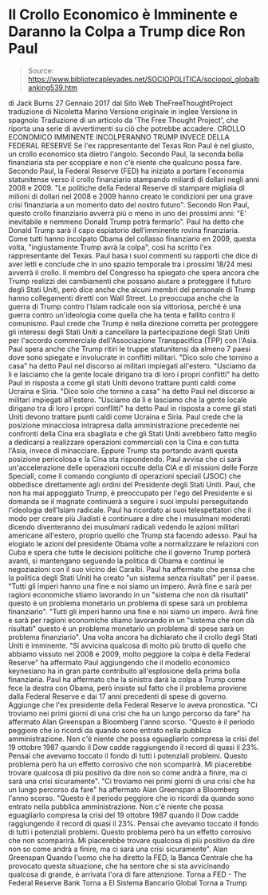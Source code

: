 # Il Crollo Economico è Imminente e Daranno la Colpa a Trump dice Ron Paul

> Source: https://www.bibliotecapleyades.net/SOCIOPOLITICA/sociopol_globalbanking539.htm

di Jack Burns
27 Gennaio 2017
dal Sito Web TheFreeThoughtProject
traduzione di Nicoletta Marino
Versione originale in inglee
Versione in spagnolo
Traduzione di un articolo da
'The Free Thought Project',
che riporta una serie di avvertimenti
su ciò che potrebbe accadere.
CROLLO ECONOMICO IMMINENTE
INCOLPERANNO TRUMP INVECE DELLA FEDERAL RESERVE
Se l'ex rappresentante del Texas Ron Paul è nel giusto, un crollo economico sta dietro l'angolo.
Secondo Paul, la seconda bolla finanziaria sta per scoppiare e non c'è niente che qualcuno possa fare.
Secondo Paul, la Federal Reserve (FED) ha iniziato a portare l'economia statunitense verso il crollo finanziario stampando miliardi di dollari negli anni 2008 e 2009.
"Le politiche della Federal Reserve di stampare migliaia di milioni di dollari nel 2008 e 2009 hanno creato le condizioni per una grave crisi finanziaria a un momento dato del nostro futuro".
Secondo Ron Paul, questo crollo finanziario avverrà più o meno in uno dei prossimi anni:
"E' inevitabile e nemmeno Donald Trump potrà fermarlo".
Paul ha detto che Donald Trump sarà il capo espiatorio dell'imminente rovina finanziaria.
Come tutti hanno incolpato Obama del collasso finanziario en 2009, questa volta, "ingiustamente Trump avrà la colpa", così ha scritto l'ex rappresentante del Texas.
Paul basa i suoi commenti su rapporti che dice di aver letti e conclude che in uno spazio temporale tra i prossimi 18/24 mesi avverrà il crollo.
Il membro del Congresso ha spiegato che spera ancora che Trump realizzi dei cambiamenti che possano aiutare a proteggere il futuro degli Stati Uniti, però dice anche che alcuni membri del personale di Trump hanno collegamenti diretti con Wall Street.
Lo preoccupa anche che la guerra di Trump contro l'Islam radicale non sia vittoriosa, perché è una guerra contro un'ideologia come quella che ha tenta e fallito contro il comunismo.
Paul crede che Trump è nella direzione corretta per proteggere gli interessi degli Stati Uniti a cancellare la partecipazione degli Stati Uniti per l'accordo commerciale dell'Associazione Transpacifica (TPP) con l'Asia.
Paul spera anche che Trump ritiri le truppe statunitensi da almeno 7 paesi dove sono spiegate e involucrate in conflitti militari.
"Dico solo che tornino a casa" ha detto Paul nel discorso ai militari impiegati all'estero. "Usciamo da lì e lasciamo che la gente locale dirigano tra di loro i propri conflitti" ha detto Paul in risposta a come gli stati Uniti devono trattare punti caldi come Ucraina e Siria.
"Dico solo che tornino a casa" ha detto Paul nel discorso ai militari impiegati all'estero.
"Usciamo da lì e lasciamo che la gente locale dirigano tra di loro i propri conflitti" ha detto Paul in risposta a come gli stati Uniti devono trattare punti caldi come Ucraina e Siria.
Paul crede che la posizione minacciosa intrapresa dalla amministrazione precedente nei confronti della Cina era sbagliata e che gli Stati Uniti avrebbero fatto meglio a dedicarsi a realizzare operazioni commerciali con la Cina e con tutta l'Asia, invece di minacciare.
Eppure Trump sta portando avanti questa posizione pericolosa e la Cina sta rispondendo.
Paul avvisa che ci sarà un'accelerazione delle operazioni occulte della CIA e di missioni delle Forze Speciali, come il comando congiunto di operazioni speciali (JSOC) che obbedisce direttamente agli ordini del Presidente degli Stati Uniti.
Paul, che non ha mai appoggiato Trump, è preoccupato per l'ego del Presidente e si domanda se il magnate continuerà a seguire i suoi impulsi perseguitando l'ideologia dell'Islam radicale.
Paul ha ricordato ai suoi telespettatori che il modo per creare più Jiadisti è continuare a dire che i musulmani moderati dicendo diventeranno dei musulmani radicali vedendo le azioni militari americane all'estero, proprio quello che Trump sta facendo adesso.
Paul ha elogiato le azioni del presidente Obama volte a normalizzare le relazioni con Cuba e spera che tutte le decisioni politiche che il governo Trump porterà avanti, si mantengano seguendo la politica di Obama e continui le negoziazioni con il suo vicino dei Caraibi.
Paul ha affermato che pensa che la politica degli Stati Uniti ha creato "un sistema senza risultati" per il paese.
"Tutti gli imperi hanno una fine e noi siamo un impero. Avrà fine e sarà per ragioni economiche stiamo lavorando in un "sistema che non dà risultati" questo è un problema monetario un problema di spese sarà un problema finanziario".
"Tutti gli imperi hanno una fine e noi siamo un impero.
Avrà fine e sarà per ragioni economiche stiamo lavorando in un "sistema che non dà risultati" questo è un problema monetario un problema di spese sarà un problema finanziario".
Una volta ancora ha dichiarato che il crollo degli Stati Uniti è imminente.
"Si avvicina qualcosa di molto più brutto di quello che abbiamo vissuto nel 2008 e 2009, molto peggiore la colpa è della Federal Reserve" ha affermato Paul aggiungendo che il modello economico keynesiano ha in gran parte contribuito all'esplosione della prima bolla finanziaria.
Paul ha affermato che la sinistra darà la colpa a Trump come fece la destra con Obama, però insiste sul fatto che il problema proviene dalla Federal Reserve e dai 17 anni precedenti di spese di governo.
Aggiunge che l'ex presidente della Federal Reserve lo aveva pronostica.
"Ci troviamo nei primi giorni di una crisi che ha un lungo percorso da fare" ha affermato Alan Greenspan a Bloomberg l'anno scorso. "Questo è il periodo peggiore che io ricordi da quando sono entrato nella pubblica amministrazione. Non c'è niente che possa eguagliarlo compresa la crisi del 19 ottobre 1987 quando il Dow cadde raggiungendo il record di quasi il 23%. Pensai che avevamo toccato il fondo di tutti i potenziali problemi. Questo problema però ha un effetto corrosivo che non scomparirà. Mi piacerebbe trovare qualcosa di più positivo da dire non so come andrà a finire, ma ci sarà una crisi sicuramente".
"Ci troviamo nei primi giorni di una crisi che ha un lungo percorso da fare" ha affermato Alan Greenspan a Bloomberg l'anno scorso.
"Questo è il periodo peggiore che io ricordi da quando sono entrato nella pubblica amministrazione. Non c'è niente che possa eguagliarlo compresa la crisi del 19 ottobre 1987 quando il Dow cadde raggiungendo il record di quasi il 23%.
Pensai che avevamo toccato il fondo di tutti i potenziali problemi.
Questo problema però ha un effetto corrosivo che non scomparirà. Mi piacerebbe trovare qualcosa di più positivo da dire non so come andrà a finire, ma ci sarà una crisi sicuramente".
Alan Greenspan
Quando l'uomo che ha diretto la FED, la Banca Centrale che ha provocato questa situazione, che ha sentore che si sta avvicinando qualcosa di grande, è arrivata l'ora di fare attenzione.
Torna a FED - The Federal Reserve Bank
Torna a El Sistema Bancario Global
Torna a Trump
